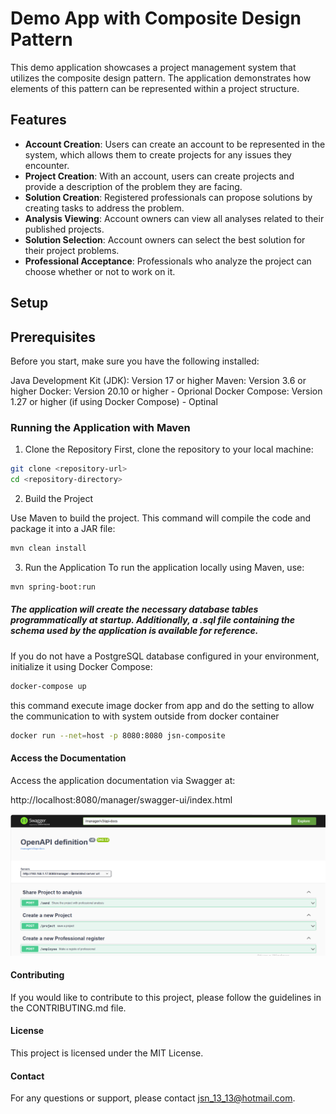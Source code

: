 # Demo App with Composite Design Pattern

This demo application showcases a project management system that utilizes the composite design pattern. The application demonstrates how elements of this pattern can be represented within a project structure.

## Features

- **Account Creation**: Users can create an account to be represented in the system, which allows them to create projects for any issues they encounter.
- **Project Creation**: With an account, users can create projects and provide a description of the problem they are facing.
- **Solution Creation**: Registered professionals can propose solutions by creating tasks to address the problem.
- **Analysis Viewing**: Account owners can view all analyses related to their published projects.
- **Solution Selection**: Account owners can select the best solution for their project problems.
- **Professional Acceptance**: Professionals who analyze the project can choose whether or not to work on it.

## Setup


## Prerequisites
Before you start, make sure you have the following installed:

Java Development Kit (JDK): Version 17 or higher
Maven: Version 3.6 or higher
Docker: Version 20.10 or higher - Oprional
Docker Compose: Version 1.27 or higher (if using Docker Compose) - Optinal



### Running the Application with Maven

1. Clone the Repository
First, clone the repository to your local machine:

```bash
git clone <repository-url>
cd <repository-directory>
```

2. Build the Project

Use Maven to build the project. This command will compile the code and package it into a JAR file:

```bash
mvn clean install
```

3. Run the Application
To run the application locally using Maven, use:

```bash
mvn spring-boot:run
```


##### The application will create the necessary database tables programmatically at startup. Additionally, a .sql file containing the schema used by the application is available for reference.
 
If you do not have a PostgreSQL database configured in your environment, initialize it using Docker Compose:

```bash
docker-compose up
```
this command execute image docker from app and do the setting to allow the communication to  with system outside from docker container

```bash
docker run --net=host -p 8080:8080 jsn-composite
```




#### Access the Documentation

Access the application documentation via Swagger at:

http://localhost:8080/manager/swagger-ui/index.html

![API do Sistema](dir/manage_img.png)


#### Contributing

If you would like to contribute to this project, please follow the guidelines in the CONTRIBUTING.md file.

#### License
This project is licensed under the MIT License.

#### Contact
For any questions or support, please contact jsn_13_13@hotmail.com.


